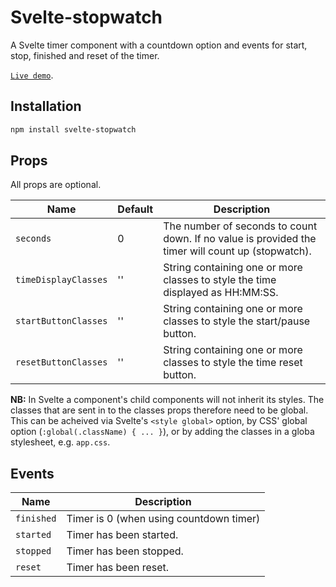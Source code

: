 # Svelte-stopwatch

A Svelte timer component with a countdown option and events for start, stop, finished and reset of the timer.

[`Live demo`](https://svelte-stopwatch.netlify.app/).

## Installation

```bash
npm install svelte-stopwatch
```

## Props

All props are optional.

| Name                 | Default | Description                                                                                       |
| -------------------- | ------- | ------------------------------------------------------------------------------------------------- |
| `seconds`            | 0       | The number of seconds to count down. If no value is provided the timer will count up (stopwatch). |
| `timeDisplayClasses` | ''      | String containing one or more classes to style the time displayed as HH:MM:SS.                    |
| `startButtonClasses` | ''      | String containing one or more classes to style the start/pause button.                            |
| `resetButtonClasses` | ''      | String containing one or more classes to style the time reset button.                             |

**NB:** In Svelte a component's child components will not inherit its styles. The classes that are sent in to the classes props therefore need to be global. This can be acheived via Svelte's `<style global>` option, by CSS' global option (`:global(.className) { ... }`), or by adding the classes in a globa stylesheet, e.g. `app.css`.

## Events

| Name       | Description                             |
| ---------- | --------------------------------------- |
| `finished` | Timer is 0 (when using countdown timer) |
| `started`  | Timer has been started.                 |
| `stopped`  | Timer has been stopped.                 |
| `reset`    | Timer has been reset.                   |
